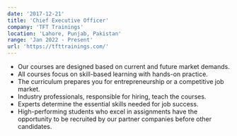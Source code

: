 ```yaml
---
date: '2017-12-21'
title: 'Chief Executive Officer'
company: 'TFT Trainings'
location: 'Lahore, Punjab, Pakistan'
range: 'Jan 2022 - Present'
url: 'https://tfttrainings.com/'
---
```


- Our courses are designed based on current and future market demands.
- All courses focus on skill-based learning with hands-on practice.
- The curriculum prepares you for entrepreneurship or a competitive job market.
- Industry professionals, responsible for hiring, teach the courses.
- Experts determine the essential skills needed for job success.
- High-performing students who excel in assignments have the opportunity to be recruited by our partner companies before other candidates.
